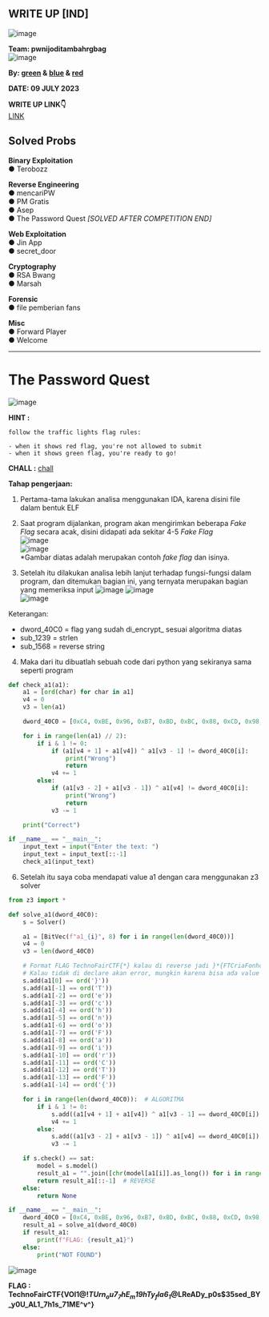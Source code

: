 ## WRITE UP [IND]  

![image](https://github.com/PlasmaRing/CTF-WRITE-UP/assets/92077284/cfa6d2fb-de39-4d76-8cc7-fd9a3299a3df)



**Team: pwnijoditambahrgbag**  
![image](https://github.com/PlasmaRing/CTF-WRITE-UP/assets/92077284/936bbda0-da18-4673-966e-91b797c96c08)


**By: [green](https://github.com/PlasmaRing) & [blue]() & [red]()**   

**DATE: 09 JULY 2023**  

**WRITE UP LINK👇**  
[LINK](https://github.com/PlasmaRing/CTF-WRITE-UP/blob/f63454c2183cb3a04055b5509ca0f82d4567b2f2/TechnoFair%2010%20CTF%202023/FILE/CTF_TECHNOFAIR10.0_PWNRGBDITAMBAHIJO.pdf)

## Solved Probs


**Binary Exploitation**  
● Terobozz  

**Reverse Engineering**  
● mencariPW  
● PM Gratis  
● Asep  
● The Password Quest *[SOLVED AFTER COMPETITION END]*  
  
**Web Exploitation**  
● Jin App  
● secret_door  

**Cryptography**  
● RSA Bwang  
● Marsah  

**Forensic**  
● file pemberian fans  

**Misc**  
● Forward Player  
● Welcome  

---
# The Password Quest  
![image](https://github.com/PlasmaRing/CTF-WRITE-UP/assets/92077284/582f7390-629d-4bf1-bce8-dca24fa83ee6)  

**HINT :**  
```
follow the traffic lights flag rules:

- when it shows red flag, you're not allowed to submit
- when it shows green flag, you're ready to go!
```

**CHALL :** [chall](https://github.com/PlasmaRing/CTF-WRITE-UP/blob/0e3b4ce4729c33224c25e01a3760b640dcb2daa5/TechnoFair%2010%20CTF%202023/FILE/chall)  

**Tahap pengerjaan:**  
1. Pertama-tama lakukan analisa menggunakan IDA, karena disini file dalam bentuk ELF  
2. Saat program dijalankan, program akan mengirimkan beberapa _Fake Flag_ secara acak, disini didapati ada sekitar 4-5 _Fake Flag_  
![image](https://github.com/PlasmaRing/CTF-WRITE-UP/assets/92077284/78644b83-03f2-4532-87e0-6872e1891e44)  
![image](https://github.com/PlasmaRing/CTF-WRITE-UP/assets/92077284/7fb522de-187f-4b46-bdcd-9d022b784088)  
*Gambar diatas adalah merupakan contoh _fake flag_ dan isinya.  

3. Setelah itu dilakukan analisa lebih lanjut terhadap fungsi-fungsi dalam program, dan ditemukan bagian ini, yang ternyata merupakan bagian yang memeriksa input
![image](https://github.com/PlasmaRing/CTF-WRITE-UP/assets/92077284/0f235ddc-54bd-446e-baf8-9732e6163851)
![image](https://github.com/PlasmaRing/CTF-WRITE-UP/assets/92077284/f696c1ae-4b8e-457c-8ce9-9e6fb18267bd)  
![image](https://github.com/PlasmaRing/CTF-WRITE-UP/assets/92077284/559796f0-1aaf-43e2-ab31-2bc95db3c6ad)  

Keterangan:  
* dword_40C0 = flag yang sudah di_encrypt_ sesuai algoritma diatas  
* sub_1239 = strlen  
* sub_1568 =  reverse string

4. Maka dari itu dibuatlah sebuah code dari python yang sekiranya sama seperti program  

```py
def check_a1(a1):
    a1 = [ord(char) for char in a1]
    v4 = 0
    v3 = len(a1)

    dword_40C0 = [0xC4, 0xBE, 0x96, 0xB7, 0xBD, 0xBC, 0x88, 0xCD, 0x98, 0xFD, 0xF8, 0x38, 0x96, 0x09, 0xFD, 0xFF, 0x84, 0xA0, 0xC6, 0xE7, 0xA6, 0xCD, 0xF2, 0xD9, 0xF6, 0xED, 0x8E, 0xC6, 0x94, 0x32, 0xD4, 0xC4, 0x3B, 0x91, 0x2E, 0xF4, 0x34, 0xA4, 0xB0, 0xF6, 0xCA, 0x8C, 0xF6, 0xED, 0x9E, 0xE9, 0xA2, 0xCF, 0xCD, 0xE7, 0xE7, 0x96, 0xAB, 0xB7, 0x97, 0xDD, 0x99, 0x5F, 0xA5, 0x08, 0xB2, 0xA0, 0xEC, 0xCB, 0x9D, 0xE5, 0xD4, 0x90, 0x93, 0xB5, 0xE7, 0x8C, 0x2E, 0xBC, 0xE0, 0xCE, 0xD9, 0xE3, 0x9F, 0xE7, 0x94, 0xD3, 0x85, 0xF9, 0x8D, 0xEF, 0xE9, 0x34, 0xA6, 0xA6, 0xCA, 0xCA]

    for i in range(len(a1) // 2): 
        if i & 1 != 0:
            if (a1[v4 + 1] + a1[v4]) ^ a1[v3 - 1] != dword_40C0[i]:
                print("Wrong")
                return
            v4 += 1
        else:
            if (a1[v3 - 2] + a1[v3 - 1]) ^ a1[v4] != dword_40C0[i]:
                print("Wrong")
                return
            v3 -= 1

    print("Correct")

if __name__ == "__main__":
    input_text = input("Enter the text: ")
    input_text = input_text[::-1]
    check_a1(input_text)
```

6.  Setelah itu saya coba mendapati value a1 dengan cara menggunakan z3 solver

```py
from z3 import *

def solve_a1(dword_40C0):
    s = Solver()

    a1 = [BitVec(f"a1_{i}", 8) for i in range(len(dword_40C0))]
    v4 = 0
    v3 = len(dword_40C0)

    # Format FLAG TechnoFairCTF{*} kalau di reverse jadi }*{FTCriaFonhceT
    # Kalau tidak di declare akan error, mungkin karena bisa ada value lain yang sesuai dengan kondisi
    s.add(a1[0] == ord('}'))
    s.add(a1[-1] == ord('T'))
    s.add(a1[-2] == ord('e'))
    s.add(a1[-3] == ord('c'))
    s.add(a1[-4] == ord('h'))
    s.add(a1[-5] == ord('n'))
    s.add(a1[-6] == ord('o'))
    s.add(a1[-7] == ord('F'))
    s.add(a1[-8] == ord('a'))
    s.add(a1[-9] == ord('i'))
    s.add(a1[-10] == ord('r'))
    s.add(a1[-11] == ord('C'))
    s.add(a1[-12] == ord('T'))
    s.add(a1[-13] == ord('F'))
    s.add(a1[-14] == ord('{'))

    for i in range(len(dword_40C0)):  # ALGORITMA
        if i & 1 != 0:
            s.add((a1[v4 + 1] + a1[v4]) ^ a1[v3 - 1] == dword_40C0[i])
            v4 += 1
        else:
            s.add((a1[v3 - 2] + a1[v3 - 1]) ^ a1[v4] == dword_40C0[i])
            v3 -= 1

    if s.check() == sat:
        model = s.model()
        result_a1 = "".join([chr(model[a1[i]].as_long()) for i in range(len(dword_40C0))])
        return result_a1[::-1]  # REVERSE
    else:
        return None

if __name__ == "__main__":
    dword_40C0 = [0xC4, 0xBE, 0x96, 0xB7, 0xBD, 0xBC, 0x88, 0xCD, 0x98, 0xFD, 0xF8, 0x38, 0x96, 0x09, 0xFD, 0xFF, 0x84, 0xA0, 0xC6, 0xE7, 0xA6, 0xCD, 0xF2, 0xD9, 0xF6, 0xED, 0x8E, 0xC6, 0x94, 0x32, 0xD4, 0xC4, 0x3B, 0x91, 0x2E, 0xF4, 0x34, 0xA4, 0xB0, 0xF6, 0xCA, 0x8C, 0xF6, 0xED, 0x9E, 0xE9, 0xA2, 0xCF, 0xCD, 0xE7, 0xE7, 0x96, 0xAB, 0xB7, 0x97, 0xDD, 0x99, 0x5F, 0xA5, 0x08, 0xB2, 0xA0, 0xEC, 0xCB, 0x9D, 0xE5, 0xD4, 0x90, 0x93, 0xB5, 0xE7, 0x8C, 0x2E, 0xBC, 0xE0, 0xCE, 0xD9, 0xE3, 0x9F, 0xE7, 0x94, 0xD3, 0x85, 0xF9, 0x8D, 0xEF, 0xE9, 0x34, 0xA6, 0xA6, 0xCA, 0xCA]
    result_a1 = solve_a1(dword_40C0)
    if result_a1:
        print(f"FLAG: {result_a1}")
    else:
        print("NOT FOUND")
```

![image](https://github.com/PlasmaRing/CTF-WRITE-UP/assets/92077284/e176b669-145a-4c5a-97f7-8fda70e05884)  

**FLAG : TechnoFairCTF{VOI1@!_TUrn$_ou7_7hE_m19hTy_fla6_1$_@LReADy_p0s$35sed_BY_y0U_AL1_7h1s_71ME^v^}**
